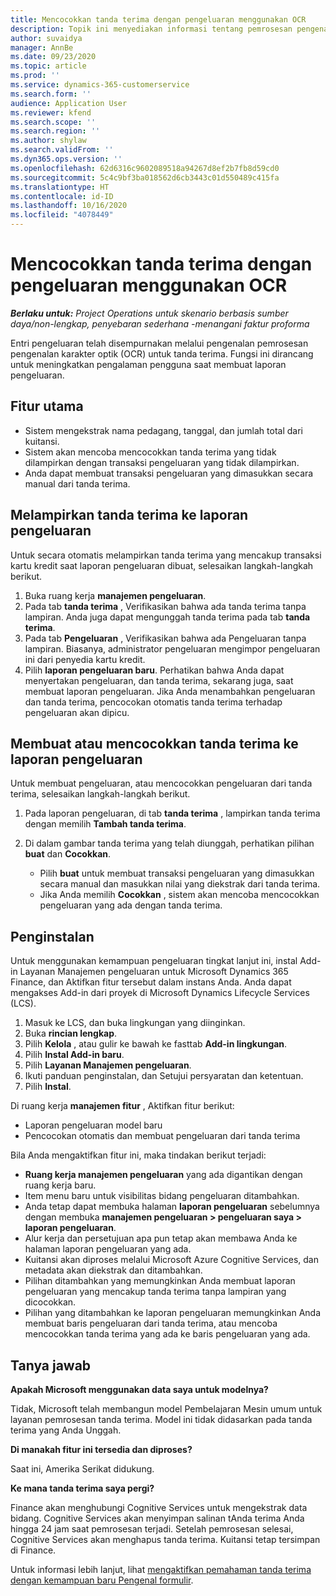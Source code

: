 ```yaml
---
title: Mencocokkan tanda terima dengan pengeluaran menggunakan OCR
description: Topik ini menyediakan informasi tentang pemrosesan pengenalan karakter optik (OCR) untuk tanda terima.
author: suvaidya
manager: AnnBe
ms.date: 09/23/2020
ms.topic: article
ms.prod: ''
ms.service: dynamics-365-customerservice
ms.search.form: ''
audience: Application User
ms.reviewer: kfend
ms.search.scope: ''
ms.search.region: ''
ms.author: shylaw
ms.search.validFrom: ''
ms.dyn365.ops.version: ''
ms.openlocfilehash: 62d6316c9602089518a94267d8ef2b7fb8d59cd0
ms.sourcegitcommit: 5c4c9bf3ba018562d6cb3443c01d550489c415fa
ms.translationtype: HT
ms.contentlocale: id-ID
ms.lasthandoff: 10/16/2020
ms.locfileid: "4078449"
---
```

# <a name="match-a-receipt-to-an-expense-using-ocr"></a>Mencocokkan tanda terima dengan pengeluaran menggunakan OCR

_**Berlaku untuk:** Project Operations untuk skenario berbasis sumber daya/non-lengkap, penyebaran sederhana -menangani faktur proforma_

Entri pengeluaran telah disempurnakan melalui pengenalan pemrosesan pengenalan karakter optik (OCR) untuk tanda terima. Fungsi ini dirancang untuk meningkatkan pengalaman pengguna saat membuat laporan pengeluaran.

## <a name="key-features"></a>Fitur utama

- Sistem mengekstrak nama pedagang, tanggal, dan jumlah total dari kuitansi.
- Sistem akan mencoba mencocokkan tanda terima yang tidak dilampirkan dengan transaksi pengeluaran yang tidak dilampirkan.
- Anda dapat membuat transaksi pengeluaran yang dimasukkan secara manual dari tanda terima.

## <a name="attach-receipts-to-an-expense-report"></a>Melampirkan tanda terima ke laporan pengeluaran

Untuk secara otomatis melampirkan tanda terima yang mencakup transaksi kartu kredit saat laporan pengeluaran dibuat, selesaikan langkah-langkah berikut.

  1. Buka ruang kerja **manajemen pengeluaran**.
  2. Pada tab **tanda terima** , Verifikasikan bahwa ada tanda terima tanpa lampiran. Anda juga dapat mengunggah tanda terima pada tab **tanda terima**.
  3. Pada tab **Pengeluaran** , Verifikasikan bahwa ada Pengeluaran tanpa lampiran. Biasanya, administrator pengeluaran mengimpor pengeluaran ini dari penyedia kartu kredit.
  4. Pilih **laporan pengeluaran baru**. Perhatikan bahwa Anda dapat menyertakan pengeluaran, dan tanda terima, sekarang juga, saat membuat laporan pengeluaran. Jika Anda menambahkan pengeluaran dan tanda terima, pencocokan otomatis tanda terima terhadap pengeluaran akan dipicu.

## <a name="create-or-match-receipts-to-an-expense-report"></a>Membuat atau mencocokkan tanda terima ke laporan pengeluaran
Untuk membuat pengeluaran, atau mencocokkan pengeluaran dari tanda terima, selesaikan langkah-langkah berikut.

  1. Pada laporan pengeluaran, di tab **tanda terima** , lampirkan tanda terima dengan memilih **Tambah tanda terima**.
  2. Di dalam gambar tanda terima yang telah diunggah, perhatikan pilihan **buat** dan **Cocokkan**.

      - Pilih **buat** untuk membuat transaksi pengeluaran yang dimasukkan secara manual dan masukkan nilai yang diekstrak dari tanda terima.
      - Jika Anda memilih **Cocokkan** , sistem akan mencoba mencocokkan pengeluaran yang ada dengan tanda terima.

## <a name="installation"></a>Penginstalan

Untuk menggunakan kemampuan pengeluaran tingkat lanjut ini, instal Add-in Layanan Manajemen pengeluaran untuk Microsoft Dynamics 365 Finance, dan Aktifkan fitur tersebut dalam instans Anda. Anda dapat mengakses Add-in dari proyek di Microsoft Dynamics Lifecycle Services (LCS).

1. Masuk ke LCS, dan buka lingkungan yang diinginkan.
2. Buka **rincian lengkap**.
3. Pilih **Kelola** , atau gulir ke bawah ke fasttab **Add-in lingkungan**.
4. Pilih **Instal Add-in baru**.
5. Pilih **Layanan Manajemen pengeluaran**.
6. Ikuti panduan penginstalan, dan Setujui persyaratan dan ketentuan.
7. Pilih **Instal**.

Di ruang kerja **manajemen fitur** , Aktifkan fitur berikut:

- Laporan pengeluaran model baru
- Pencocokan otomatis dan membuat pengeluaran dari tanda terima

Bila Anda mengaktifkan fitur ini, maka tindakan berikut terjadi:

- **Ruang kerja manajemen pengeluaran** yang ada digantikan dengan ruang kerja baru.
- Item menu baru untuk visibilitas bidang pengeluaran ditambahkan.
- Anda tetap dapat membuka halaman **laporan pengeluaran** sebelumnya dengan membuka **manajemen pengeluaran > pengeluaran saya > laporan pengeluaran**.
- Alur kerja dan persetujuan apa pun tetap akan membawa Anda ke halaman laporan pengeluaran yang ada.
- Kuitansi akan diproses melalui Microsoft Azure Cognitive Services, dan metadata akan diekstrak dan ditambahkan.
- Pilihan ditambahkan yang memungkinkan Anda membuat laporan pengeluaran yang mencakup tanda terima tanpa lampiran yang dicocokkan.
- Pilihan yang ditambahkan ke laporan pengeluaran memungkinkan Anda membuat baris pengeluaran dari tanda terima, atau mencoba mencocokkan tanda terima yang ada ke baris pengeluaran yang ada.

## <a name="frequently-asked-questions"></a>Tanya jawab

**Apakah Microsoft menggunakan data saya untuk modelnya?**

Tidak, Microsoft telah membangun model Pembelajaran Mesin umum untuk layanan pemrosesan tanda terima. Model ini tidak didasarkan pada tanda terima yang Anda Unggah.

**Di manakah fitur ini tersedia dan diproses?**

Saat ini, Amerika Serikat didukung.

**Ke mana tanda terima saya pergi?**

Finance akan menghubungi Cognitive Services untuk mengekstrak data bidang. Cognitive Services akan menyimpan salinan tAnda terima Anda hingga 24 jam saat pemrosesan terjadi. Setelah pemrosesan selesai, Cognitive Services akan menghapus tanda terima. Kuitansi tetap tersimpan di Finance.

Untuk informasi lebih lanjut, lihat [mengaktifkan pemahaman tanda terima dengan kemampuan baru Pengenal formulir](https://azure.microsoft.com/blog/enable-receipt-understanding-with-form-recognizer-s-new-capability/).

